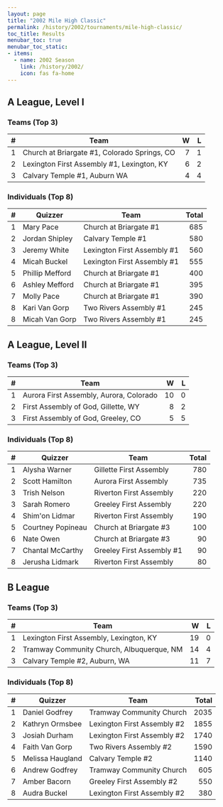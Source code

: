 ```yaml
---
layout: page
title: "2002 Mile High Classic"
permalink: /history/2002/tournaments/mile-high-classic/
toc_title: Results
menubar_toc: true
menubar_toc_static:
- items:
  - name: 2002 Season
    link: /history/2002/
    icon: fas fa-home
---
```


## A League, Level I

### Teams (Top 3)

|    # | Team                                         |    W |    L |
| ---: | -------------------------------------------- | ---: | ---: |
|    1 | Church at Briargate #1, Colorado Springs, CO |    7 |    1 |
|    2 | Lexington First Assembly #1, Lexington, KY   |    6 |    2 |
|    3 | Calvary Temple #1, Auburn WA                 |    4 |    4 |

### Individuals (Top 8)

|    # | Quizzer         | Team                        | Total |
| ---: | --------------- | --------------------------- | ----: |
|    1 | Mary Pace       | Church at Briargate #1      |   685 |
|    2 | Jordan Shipley  | Calvary Temple #1           |   580 |
|    3 | Jeremy White    | Lexington First Assembly #1 |   560 |
|    4 | Micah Buckel    | Lexington First Assembly #1 |   555 |
|    5 | Phillip Mefford | Church at Briargate #1      |   400 |
|    6 | Ashley Mefford  | Church at Briargate #1      |   395 |
|    7 | Molly Pace      | Church at Briargate #1      |   390 |
|    8 | Kari Van Gorp   | Two Rivers Assembly #1      |   245 |
|    8 | Micah Van Gorp  | Two Rivers Assembly #1      |   245 |

## A League, Level II

### Teams (Top 3)

|    # | Team                                    |    W |    L |
| ---: | --------------------------------------- | ---: | ---: |
|    1 | Aurora First Assembly, Aurora, Colorado |   10 |    0 |
|    2 | First Assembly of God, Gillette, WY     |    8 |    2 |
|    3 | First Assembly of God, Greeley, CO      |    5 |    5 |

### Individuals (Top 8)

|    # | Quizzer           | Team                      | Total |
| ---: | ----------------- | ------------------------- | ----: |
|    1 | Alysha Warner     | Gillette First Assembly   |   780 |
|    2 | Scott Hamilton    | Aurora First Assembly     |   735 |
|    3 | Trish Nelson      | Riverton First Assembly   |   220 |
|    3 | Sarah Romero      | Greeley First Assembly    |   220 |
|    4 | Shim'on Lidmar    | Riverton First Assembly   |   190 |
|    5 | Courtney Popineau | Church at Briargate #3    |   100 |
|    6 | Nate Owen         | Church at Briargate #3    |    90 |
|    7 | Chantal McCarthy  | Greeley First Assembly #1 |    90 |
|    8 | Jerusha Lidmark   | Riverton First Assembly   |    80 |

## B League

### Teams (Top 3)

|    # | Team                                      |    W |    L |
| ---: | ----------------------------------------- | ---: | ---: |
|    1 | Lexington First Assembly, Lexington, KY   |   19 |    0 |
|    2 | Tramway Community Church, Albuquerque, NM |   14 |    4 |
|    3 | Calvary Temple #2, Auburn, WA             |   11 |    7 |

### Individuals (Top 8)

|    # | Quizzer          | Team                        | Total |
| ---: | ---------------- | --------------------------- | ----: |
|    1 | Daniel Godfrey   | Tramway Community Church    |  2035 |
|    2 | Kathryn Ormsbee  | Lexington First Assembly #2 |  1855 |
|    3 | Josiah Durham    | Lexington First Assembly #2 |  1740 |
|    4 | Faith Van Gorp   | Two Rivers Assembly #2      |  1590 |
|    5 | Melissa Haugland | Calvary Temple #2           |  1140 |
|    6 | Andrew Godfrey   | Tramway Community Church    |   605 |
|    7 | Amber Bacorn     | Greeley First Assembly #2   |   550 |
|    8 | Audra Buckel     | Lexington First Assembly #2 |   380 |
